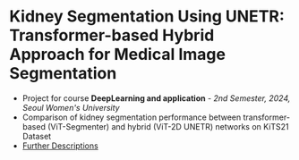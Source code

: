 # **Kidney Segmentation Using UNETR: Transformer-based Hybrid Approach for Medical Image Segmentation** <br>
- Project for course **DeepLearning and application** - *2nd Semester, 2024, Seoul Women's University*
- Comparison of kidney segmentation performance between transformer-based (ViT-Segmenter) and hybrid (ViT-2D UNETR) networks on KiTS21 Dataset
- [Further Descriptions](https://chriss-archive.notion.site/Kidney-Segmentation-Using-UNETR-Transformer-based-Hybrid-Approach-for-Medical-Image-Segmentation-1759dd19bc93809f9dc8f181151a639c?pvs=4)
